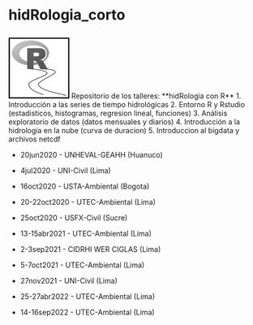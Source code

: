 # hidRologia_corto <p>
<img src="https://github.com/hydrocodes/hidRologia_corto/blob/master/logoR1.jpg" width="120">
Repositorio de los talleres: **hidRologia con R**
1. Introducción a las series de tiempo hidrológicas
2. Entorno R y Rstudio (estadisticos, histogramas, regresion lineal, funciones)
3. Análisis exploratorio de datos (datos mensuales y diarios)
4. Introducción a la hidrología en la nube (curva de duracion) 
5. Introduccion al bigdata y archivos netcdf<p>
  
- 20jun2020 - UNHEVAL-GEAHH (Huanuco)<p>
- 4jul2020 - UNI-Civil (Lima)<p>
- 16oct2020 - USTA-Ambiental (Bogota)<p>
- 20-22oct2020 - UTEC-Ambiental (Lima)<p>
- 25oct2020 - USFX-Civil (Sucre)<p>
- 13-15abr2021 - UTEC-Ambiental (Lima)<p>
- 2-3sep2021 - CIDRHI WER CIGLAS (Lima)<p>
- 5-7oct2021 - UTEC-Ambiental (Lima)<p>
- 27nov2021 - UNI-Civil (Lima)<p>
- 25-27abr2022 - UTEC-Ambiental (Lima)<p>
- 14-16sep2022 - UTEC-Ambiental (Lima)
